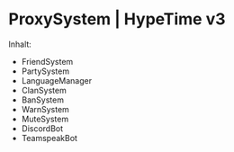 # ProxySystem | HypeTime v3

Inhalt:

- FriendSystem
- PartySystem
- LanguageManager
- ClanSystem
- BanSystem
- WarnSystem
- MuteSystem
- DiscordBot
- TeamspeakBot
 

